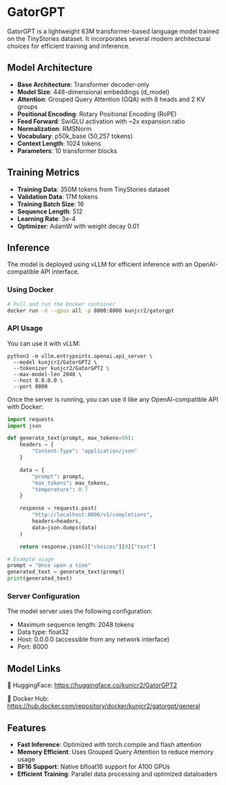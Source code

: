 # GatorGPT

GatorGPT is a lightweight 63M transformer-based language model trained on the TinyStories dataset. It incorporates several modern architectural choices for efficient training and inference.

## Model Architecture

- **Base Architecture**: Transformer decoder-only
- **Model Size**: 448-dimensional embeddings (d_model)
- **Attention**: Grouped Query Attention (GQA) with 8 heads and 2 KV groups
- **Positional Encoding**: Rotary Positional Encoding (RoPE)
- **Feed Forward**: SwiGLU activation with ~2x expansion ratio
- **Normalization**: RMSNorm
- **Vocabulary**: p50k_base (50,257 tokens)
- **Context Length**: 1024 tokens
- **Parameters**: 10 transformer blocks

## Training Metrics

- **Training Data**: 350M tokens from TinyStories dataset
- **Validation Data**: 17M tokens
- **Training Batch Size**: 16
- **Sequence Length**: 512
- **Learning Rate**: 3e-4
- **Optimizer**: AdamW with weight decay 0.01

## Inference

The model is deployed using vLLM for efficient inference with an OpenAI-compatible API interface.

### Using Docker

```bash
# Pull and run the Docker container
docker run -d --gpus all -p 8000:8000 kunjcr2/gatorgpt
```

### API Usage

You can use it with vLLM:
```curl
python3 -m vllm.entrypoints.openai.api_server \
  --model kunjcr2/GatorGPT2 \
  --tokenizer kunjcr2/GatorGPT2 \
  --max-model-len 2048 \
  --host 0.0.0.0 \
  --port 8000
```

Once the server is running, you can use it like any OpenAI-compatible API with Docker:

```python
import requests
import json

def generate_text(prompt, max_tokens=50):
    headers = {
        "Content-Type": "application/json"
    }

    data = {
        "prompt": prompt,
        "max_tokens": max_tokens,
        "temperature": 0.7
    }

    response = requests.post(
        "http://localhost:8000/v1/completions",
        headers=headers,
        data=json.dumps(data)
    )

    return response.json()["choices"][0]["text"]

# Example usage
prompt = "Once upon a time"
generated_text = generate_text(prompt)
print(generated_text)
```

### Server Configuration

The model server uses the following configuration:

- Maximum sequence length: 2048 tokens
- Data type: float32
- Host: 0.0.0.0 (accessible from any network interface)
- Port: 8000

## Model Links

🤗 HuggingFace: https://huggingface.co/kunjcr2/GatorGPT2

🐋 Docker Hub: https://hub.docker.com/repository/docker/kunjcr2/gatorgpt/general

## Features

- **Fast Inference**: Optimized with torch.compile and flash attention
- **Memory Efficient**: Uses Grouped Query Attention to reduce memory usage
- **BF16 Support**: Native bfloat16 support for A100 GPUs
- **Efficient Training**: Parallel data processing and optimized dataloaders
